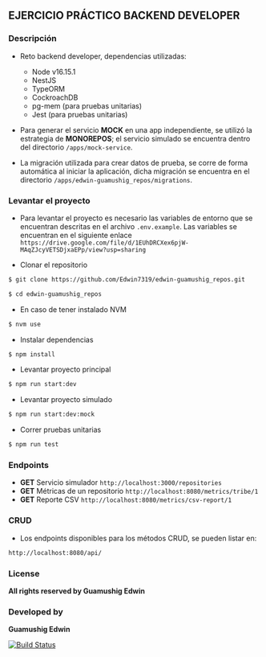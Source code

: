 ## EJERCICIO PRÁCTICO BACKEND DEVELOPER

### Descripción
* Reto backend developer, dependencias utilizadas: 
   * Node v16.15.1
   * NestJS
   * TypeORM
   * CockroachDB
   * pg-mem (para pruebas unitarias)
   * Jest (para pruebas unitarias)
  

* Para generar el servicio **MOCK** en una app independiente, se utilizó la estrategia de **MONOREPOS**; el servicio simulado se encuentra dentro del directorio `/apps/mock-service`.


* La migración utilizada para crear datos de prueba, se corre de forma automática al iniciar la aplicación, dicha migración se encuentra en el directorio `/apps/edwin-guamushig_repos/migrations`.


### Levantar el proyecto
* Para levantar el proyecto es necesario las variables de entorno que se encuentran descritas en el archivo `.env.example`. Las variables se encuentran en el siguiente enlace `https://drive.google.com/file/d/1EUhDRCXex6pjW-MAqZJcyVETSDjxaEPp/view?usp=sharing`


* Clonar el repositorio
```bash
$ git clone https://github.com/Edwin7319/edwin-guamushig_repos.git
``` 
```bash
$ cd edwin-guamushig_repos
```
* En caso de tener instalado NVM
```bash
$ nvm use
``` 

* Instalar dependencias
```bash
$ npm install
```

* Levantar proyecto principal
```bash 
$ npm run start:dev
```

* Levantar proyecto simulado
```bash
$ npm run start:dev:mock
```

* Correr pruebas unitarias
```bash
$ npm run test
```

### Endpoints

* **GET** Servicio simulador `http://localhost:3000/repositories`
* **GET** Métricas de un repositorio `http://localhost:8080/metrics/tribe/1`
* **GET** Reporte CSV `http://localhost:8080/metrics/csv-report/1`


### CRUD
* Los endpoints disponibles para los métodos CRUD, se pueden listar en:
```bash
http://localhost:8080/api/
```

### License

**All rights reserved by Guamushig Edwin**

### Developed by
**Guamushig Edwin**



[![Build Status](https://icons.iconarchive.com/icons/papirus-team/papirus-apps/128/github-icon.png)](https://github.com/RLazamh)
